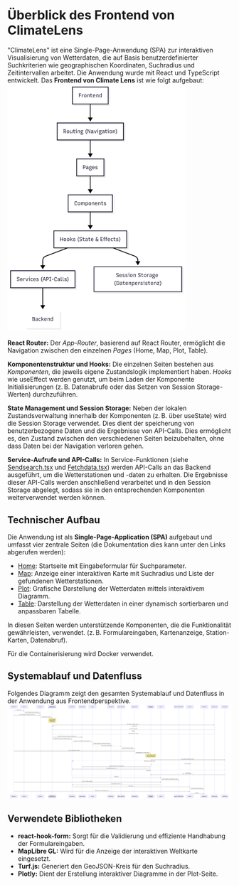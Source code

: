 # Überblick des Frontend von ClimateLens
"ClimateLens" ist eine Single-Page-Anwendung (SPA) zur interaktiven Visualisierung von Wetterdaten, die auf Basis benutzerdefinierter Suchkriterien wie geographischen Koordinaten, Suchradius und Zeitintervallen arbeitet. Die Anwendung wurde mit React und TypeScript entwickelt. Das **Frontend von Climate Lens** ist wie folgt aufgebaut:
<br>
<img src="../doc/img/Overview.png" alt="overview" width="400"/>
<br>

**React Router:** 
Der *App-Router*, basierend auf React Router, ermöglicht die Navigation zwischen den einzelnen *Pages* (Home, Map, Plot, Table).

**Komponentenstruktur und Hooks:**
Die einzelnen Seiten bestehen aus *Komponenten*, die jeweils eigene Zustandslogik implementiert haben. *Hooks* wie useEffect werden genutzt, um beim Laden der Komponente Initialisierungen (z. B. Datenabrufe oder das Setzen von Session Storage-Werten) durchzuführen.

**State Management und Session Storage:**
Neben der lokalen Zustandsverwaltung innerhalb der Komponenten (z. B. über useState) wird die Session Storage verwendet. Dies dient der speicherung von benutzerbezogene Daten und die Ergebnisse von API-Calls. Dies ermöglicht es, den Zustand zwischen den verschiedenen Seiten beizubehalten, ohne dass Daten bei der Navigation verloren gehen.

**Service-Aufrufe und API-Calls:**
In Service-Funktionen (siehe [Sendsearch.tsx](../scr/services/Sendsearch.tsx) und [Fetchdata.tsx](../scr/services/Fetchdata.tsx)) werden API-Calls an das Backend ausgeführt, um die Wetterstationen und -daten zu erhalten. Die Ergebnisse dieser API-Calls werden anschließend verarbeitet und in den Session Storage abgelegt, sodass sie in den entsprechenden Komponenten weiterverwendet werden können.


## Technischer Aufbau
Die Anwendung ist als **Single-Page-Application (SPA)** aufgebaut und umfasst vier zentrale Seiten (die Dokumentation dies kann unter den Links abgerufen werden):

- [Home](../doc/02_Home.md): Startseite mit Eingabeformular für Suchparameter.
- [Map](../doc/03_Map.md): Anzeige einer interaktiven Karte mit Suchradius und Liste der gefundenen Wetterstationen.
- [Plot](../doc/04_Plot.md): Grafische Darstellung der Wetterdaten mittels interaktivem Diagramm.
- [Table](../doc/05_Table.md): Darstellung der Wetterdaten in einer dynamisch sortierbaren und anpassbaren Tabelle.

In diesen Seiten werden unterstützende Komponenten, die die Funktionalität gewährleisten, verwendet. (z. B. Formulareingaben, Kartenanzeige, Station-Karten, Datenabruf).

Für die Containerisierung wird Docker verwendet.

## Systemablauf und Datenfluss
Folgendes Diagramm zeigt den gesamten Systemablauf und Datenfluss in der Anwendung aus Frontendperspektive. 
<a href="https://github.com/cxconrad/climatelens_ui/blob/main/doc/img/Sequenz_Overview.png?raw=true" target="_blank">
    <img src="../doc/img/Sequenz_Overview.png" alt="Sequenz">
</a>

## Verwendete Bibliotheken
- **react-hook-form:** Sorgt für die Validierung und effiziente Handhabung der Formulareingaben.
- **MapLibre GL:** Wird für die Anzeige der interaktiven Weltkarte eingesetzt.
- **Turf.js:** Generiert den GeoJSON-Kreis für den Suchradius.
- **Plotly:** Dient der Erstellung interaktiver Diagramme in der Plot-Seite.

